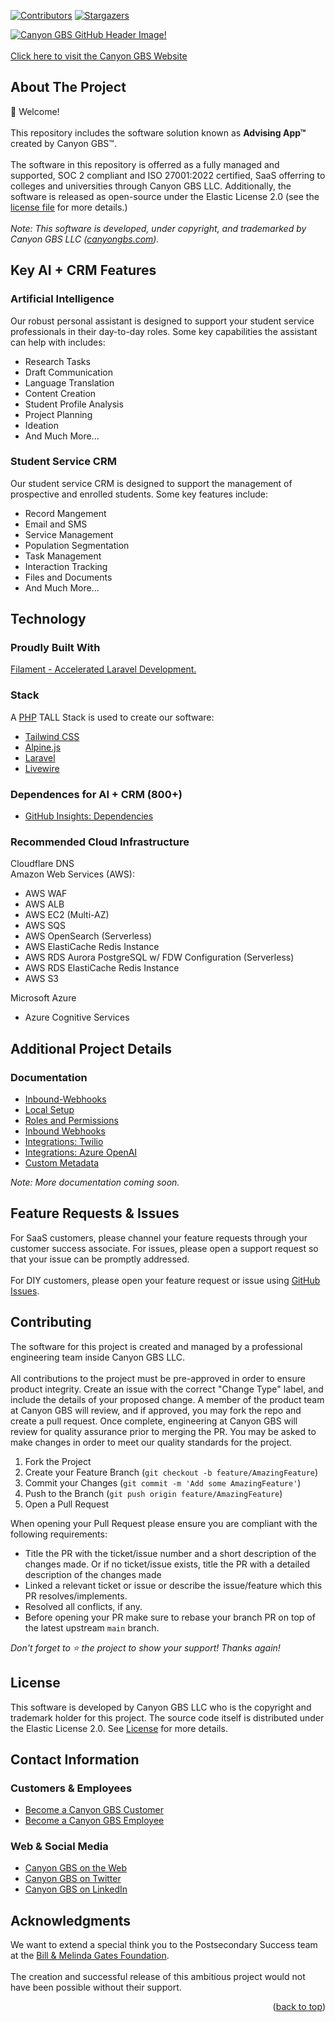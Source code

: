 <div id="top"></div>

<!-- PROJECT SHIELDS -->
<!--[![Forks][forks-shield]][forks-url]-->
<!--[![Issues][issues-shield]][issues-url]-->
[![Contributors][contributors-shield]][contributors-url]
[![Stargazers][stars-shield]][stars-url]

<!-- PROJECT LOGO -->
[![Canyon GBS GitHub Header Image!](https://s3.us-west-2.amazonaws.com/canyongbs.com/LinkedIn-CompanyCoverImage.png "Canyyon GBS GitHub Header Image")](https://canyongbs.com)\
\
[Click here to visit the Canyon GBS Website](https://canyongbs.com/)

<!-- ABOUT THE PROJECT -->
## About The Project

👋 Welcome!\
\
This repository includes the software solution known as __Advising App™__ created by Canyon GBS™. \
\
The software in this repository is offerred as a fully managed and supported, SOC 2 compliant and ISO 27001:2022 certified, SaaS offerring to colleges and universities through Canyon GBS LLC. Additionally, the software is released as open-source under the Elastic License 2.0 (see the [license file](./LICENSE) for more details.)\
\
_Note: This software is developed, under copyright, and trademarked by Canyon GBS LLC ([canyongbs.com](https://canyongbs.com))._

## Key AI + CRM Features

### Artificial Intelligence

Our robust personal assistant is designed to support your student service professionals in their day-to-day roles. Some key capabilities the assistant can help with includes:

* Research Tasks
* Draft Communication
* Language Translation
* Content Creation
* Student Profile Analysis
* Project Planning
* Ideation
* And Much More...

### Student Service CRM

Our student service CRM is designed to support the management of prospective and enrolled students. Some key features include:

* Record Mangement
* Email and SMS
* Service Management
* Population Segmentation
* Task Management
* Interaction Tracking
* Files and Documents
* And Much More...

## Technology
### Proudly Built With

[Filament - Accelerated Laravel Development.](https://filamentphp.com/)

### Stack
A [PHP](https://php.net) TALL Stack is used to create our software:

* [Tailwind CSS](https://tailwindcss.com/)
* [Alpine.js](https://alpinejs.dev)
* [Laravel](https://laravel.com/)
* [Livewire](https://laravel-livewire.com/)

### Dependences for AI + CRM (800+)

* [GitHub Insights: Dependencies](https://github.com/canyongbs/advisingapp/network/dependencies)

### Recommended Cloud Infrastructure

Cloudflare DNS<br>
Amazon Web Services (AWS):
* AWS WAF
* AWS ALB
* AWS EC2 (Multi-AZ)
* AWS SQS
* AWS OpenSearch (Serverless)
* AWS ElastiCache Redis Instance
* AWS RDS Aurora PostgreSQL w/ FDW Configuration (Serverless)
* AWS RDS ElastiCache Redis Instance
* AWS S3

Microsoft Azure
* Azure Cognitive Services

## Additional Project Details
### Documentation

* [Inbound-Webhooks](./docs/inbound-webhooks.md)
* [Local Setup](./docs/local-setup.md)
* [Roles and Permissions](./docs/roles-and-permissions.md)
* [Inbound Webhooks](./docs/inbound-webhooks.md)
* [Integrations: Twilio](./docs/integrations/twilio.md)
* [Integrations: Azure OpenAI](./docs/integrations/azure_open_ai.md)
* [Custom Metadata](./docs/custom-metadata.md)

_Note: More documentation coming soon._

## Feature Requests & Issues

For SaaS customers, please channel your feature requests through your customer success associate. For issues, please open a support request so that your issue can be promptly addressed.\
\
For DIY customers, please open your feature request or issue using [GitHub Issues](https://github.com/canyongbs/advisingapp/issues).

## Contributing

The software for this project is created and managed by a professional engineering team inside Canyon GBS LLC.\
\
All contributions to the project must be pre-approved in order to ensure product integrity. Create an issue with the correct "Change Type" label, and include the details of your proposed change. A member of the product team at Canyon GBS will review, and if approved, you may fork the repo and create a pull request. Once complete, engineering at Canyon GBS will review for quality assurance prior to merging the PR. You may be asked to make changes in order to meet our quality standards for the project.

1. Fork the Project
2. Create your Feature Branch (`git checkout -b feature/AmazingFeature`)
3. Commit your Changes (`git commit -m 'Add some AmazingFeature'`)
4. Push to the Branch (`git push origin feature/AmazingFeature`)
5. Open a Pull Request

When opening your Pull Request please ensure you are compliant with the following requirements:

* Title the PR with the ticket/issue number and a short description of the changes made. Or if no ticket/issue exists, title the PR with a detailed description of the changes made
* Linked a relevant ticket or issue or describe the issue/feature which this PR resolves/implements.
* Resolved all conflicts, if any.
* Before opening your PR make sure to rebase your branch PR on top of the latest upstream `main` branch.

_Don't forget to ⭐ the project to show your support! Thanks again!_

## License

This software is developed by Canyon GBS LLC who is the copyright and trademark holder for this project. The source code itself is distributed under the Elastic License 2.0. See [License](./LICENSE) for more details.

## Contact Information

### Customers & Employees

* [Become a Canyon GBS Customer](https://canyongbs.com/work-with-us)
* [Become a Canyon GBS Employee](https://canyongbs.com/our-mission/work-culture/)

### Web & Social Media

* [Canyon GBS on the Web](https://canyongbs.com)
* [Canyon GBS on Twitter](https://twitter.com/canyongbs)
* [Canyon GBS on LinkedIn](https://linkedin.com/company/canyongbs)

## Acknowledgments

We want to extend a special think you to the Postsecondary Success team at the [Bill & Melinda Gates Foundation](https://www.gatesfoundation.org/our-work/programs/us-program/postsecondary-success).
\
\
The creation and successful release of this ambitious project would not have been possible without their support.

<p align="right">(<a href="#top">back to top</a>)</p>

<!-- MARKDOWN LINKS & IMAGES -->
<!-- https://www.markdownguide.org/basic-syntax/#reference-style-links -->
[contributors-shield]: https://img.shields.io/github/contributors/canyongbs/advisingapp.svg?style=for-the-badge
[contributors-url]: https://github.com/canyongbs/advisingapp/graphs/contributors
[forks-shield]: https://img.shields.io/github/forks/canyongbs/advisingapp.svg?style=for-the-badge
[forks-url]: https://github.com/canyongbs/advisingapp/network/members
[stars-shield]: https://img.shields.io/github/stars/canyongbs/advisingapp.svg?style=for-the-badge
[stars-url]: https://github.com/canyongbs/advisingapp/stargazers
[issues-shield]: https://img.shields.io/github/issues/canyongbs/advisingapp.svg?style=for-the-badge
[issues-url]: https://github.com/canyongbs/advisingapp/issues
<!-- [license-shield]: https://img.shields.io/github/license/canyongbs/advisingapp.svg?style=for-the-badge -->
[license-url]: https://github.com/canyongbs/advisingapp/blob/main/LICENSE
[linkedin-shield]: https://img.shields.io/badge/-LinkedIn-black.svg?style=for-the-badge&logo=linkedin&colorB=555
[linkedin-url]: https://www.linkedin.com/company/canyongbs
